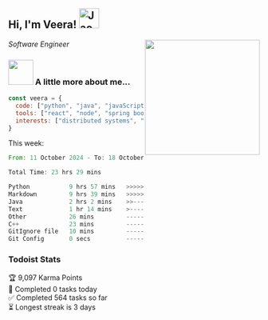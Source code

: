 <h2> Hi, I'm Veera! <img src="https://raw.githubusercontent.com/Tarikul-Islam-Anik/Animated-Fluent-Emojis/master/Emojis/Activities/Jack-O-Lantern.png" alt="Jack-O-Lantern" width="40" height="40" /></h2>
<img align='right' src="https://user-images.githubusercontent.com/74038190/213911110-aedbef38-a29f-4b6b-a65c-11608b4f75a5.gif" width="230">
<p><em>Software Engineer</em></p>


### <img src="https://user-images.githubusercontent.com/74038190/216656963-09118229-8a9e-4af0-910c-c37f35f2e210.gif" width="50"> A little more about me...  

```javascript
const veera = {
  code: ["python", "java", "javaScript", "typeScript", "c++"],
  tools: ["react", "node", "spring boot", "docker", "next.JS", "aws"],
  interests: ["distributed systems", "enterprise software", "parallel computing", "cloud computing", "machine learning", "AI"]
}
```
This week:
<!--START_SECTION:waka-->

```rust
From: 11 October 2024 - To: 18 October 2024

Total Time: 23 hrs 29 mins

Python           9 hrs 57 mins   >>>>>>>>>>---------------   41.58 %
Markdown         9 hrs 39 mins   >>>>>>>>>>---------------   40.32 %
Java             2 hrs 2 mins    >>-----------------------   08.56 %
Text             1 hr 14 mins    >------------------------   05.22 %
Other            26 mins         -------------------------   01.87 %
C++              23 mins         -------------------------   01.63 %
GitIgnore file   10 mins         -------------------------   00.77 %
Git Config       0 secs          -------------------------   00.06 %
```

<!--END_SECTION:waka-->


### Todoist Stats

<!-- TODO-IST:START -->
🏆  9,097 Karma Points           
🌸  Completed 0 tasks today           
✅  Completed 564 tasks so far           
⏳  Longest streak is 3 days
<!-- TODO-IST:END -->
<!--
Profile views:
[![](https://visitcount.itsvg.in/api?id=veeravivekt&label=Profile%20Views&color=1&icon=2&pretty=false)](https://visitcount.itsvg.in)
-->
